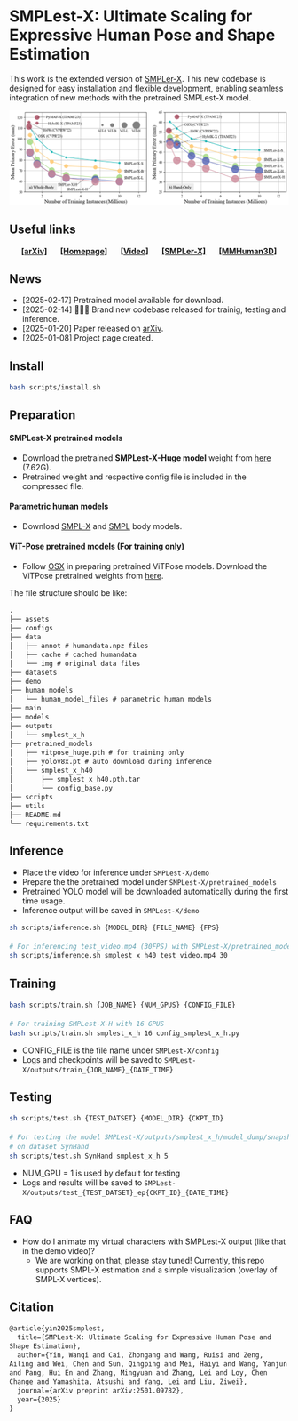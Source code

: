 # SMPLest-X: Ultimate Scaling for Expressive Human Pose and Shape Estimation

This work is the extended version of [SMPLer-X](https://arxiv.org/abs/2309.17448). This new codebase is designed for easy installation and flexible development, enabling seamless integration of new methods with the pretrained SMPLest-X model.

![Teaser](./assets/teaser.png)


## Useful links

<div align="center">
    <a href="https://arxiv.org/abs/2501.09782" class="button"><b>[arXiv]</b></a> &nbsp;&nbsp;&nbsp;&nbsp;
    <a href="https://caizhongang.github.io/projects/SMPLer-X/" class="button"><b>[Homepage]</b></a> &nbsp;&nbsp;&nbsp;&nbsp;
    <a href="https://youtu.be/DepTqbPpVzY" class="button"><b>[Video]</b></a> &nbsp;&nbsp;&nbsp;&nbsp;
    <a href="https://github.com/caizhongang/SMPLer-X" class="button"><b>[SMPLer-X]</b></a> &nbsp;&nbsp;&nbsp;&nbsp;
    <a href="https://github.com/open-mmlab/mmhuman3d" class="button"><b>[MMHuman3D]</b></a>
</div>


## News

- [2025-02-17] Pretrained model available for download.
- [2025-02-14] 💌💌💌 Brand new codebase released for trainig, testing and inference.
- [2025-01-20] Paper released on [arXiv](https://arxiv.org/abs/2501.09782).
- [2025-01-08] Project page created.


## Install
```bash
bash scripts/install.sh
```

## Preparation

#### SMPLest-X pretrained models
- Download the pretrained **SMPLest-X-Huge model** weight from [here](https://drive.google.com/file/d/1PFQzdlitQstqWT75Mf8_o5bJhwBDVdM1) (7.62G).
- Pretrained weight and respective config file is included in the compressed file.

#### Parametric human models
- Download [SMPL-X](https://smpl-x.is.tue.mpg.de/) and [SMPL](https://smpl.is.tue.mpg.de/) body models.

#### ViT-Pose pretrained models (For training only)
- Follow [OSX](https://github.com/IDEA-Research/OSX) in preparing pretrained ViTPose models. Download the ViTPose pretrained weights from [here](https://github.com/ViTAE-Transformer/ViTPose).


The file structure should be like:
```
.
├── assets
├── configs
├── data
│   ├── annot # humandata.npz files
│   ├── cache # cached humandata
│   └── img # original data files
├── datasets
├── demo
├── human_models
│   └── human_model_files # parametric human models
├── main
├── models
├── outputs
│   └── smplest_x_h
├── pretrained_models
│   ├── vitpose_huge.pth # for training only
│   ├── yolov8x.pt # auto download during inference
│   └── smplest_x_h40
│       ├── smplest_x_h40.pth.tar
│       └── config_base.py
├── scripts
├── utils
├── README.md
└── requirements.txt
```

## Inference 

- Place the video for inference under `SMPLest-X/demo`
- Prepare the the pretrained model under `SMPLest-X/pretrained_models`
- Pretrained YOLO model will be downloaded automatically during the first time usage.
- Inference output will be saved in `SMPLest-X/demo`

```bash
sh scripts/inference.sh {MODEL_DIR} {FILE_NAME} {FPS}

# For inferencing test_video.mp4 (30FPS) with SMPLest-X/pretrained_models/smplest_x_h40
sh scripts/inference.sh smplest_x_h40 test_video.mp4 30
```


## Training
```bash
bash scripts/train.sh {JOB_NAME} {NUM_GPUS} {CONFIG_FILE}

# For training SMPLest-X-H with 16 GPUS
bash scripts/train.sh smplest_x_h 16 config_smplest_x_h.py
```
- CONFIG_FILE is the file name under `SMPLest-X/config`
- Logs and checkpoints will be saved to `SMPLest-X/outputs/train_{JOB_NAME}_{DATE_TIME}`


## Testing
```bash
sh scripts/test.sh {TEST_DATSET} {MODEL_DIR} {CKPT_ID}

# For testing the model SMPLest-X/outputs/smplest_x_h/model_dump/snapshot_5.pth.tar 
# on dataset SynHand
sh scripts/test.sh SynHand smplest_x_h 5
```
- NUM_GPU = 1 is used by default for testing
- Logs and results  will be saved to `SMPLest-X/outputs/test_{TEST_DATSET}_ep{CKPT_ID}_{DATE_TIME}`


## FAQ
- How do I animate my virtual characters with SMPLest-X output (like that in the demo video)? 
  - We are working on that, please stay tuned!
    Currently, this repo supports SMPL-X estimation and a simple visualization (overlay of SMPL-X vertices).


## Citation
```text
@article{yin2025smplest,
  title={SMPLest-X: Ultimate Scaling for Expressive Human Pose and Shape Estimation},
  author={Yin, Wanqi and Cai, Zhongang and Wang, Ruisi and Zeng, Ailing and Wei, Chen and Sun, Qingping and Mei, Haiyi and Wang, Yanjun and Pang, Hui En and Zhang, Mingyuan and Zhang, Lei and Loy, Chen Change and Yamashita, Atsushi and Yang, Lei and Liu, Ziwei},
  journal={arXiv preprint arXiv:2501.09782},
  year={2025}
}
```
